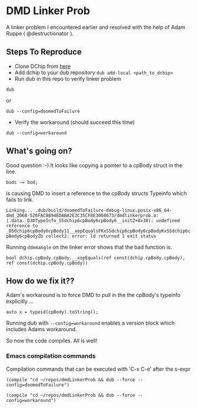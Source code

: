 # DMD Linker Prob #

  A linker problem I encountered earlier and resolved with the help of Adam Ruppe ( @destructionator ).

## Steps To Reproduce ##

* Clone DChip from [here](https://github.com/d-gamedev-team/dchip)
* Add dchip to your dub repository
`dub add-local <path_to_dchip>`
* Run dub in this repo to verify linker problem

`dub`

or

`dub --config=doomedToFailure`

* Verify the workaround (should succeed this time)

`dub --config=workaround`

## What's going on? ##

Good question :-) It looks like copying a pointer to a cpBody struct in the line.

`bods ~= bod;`

is causing DMD to insert a reference to the cpBody structs Typeinfo which fails to link.

`Linking...
.dub/build/doomedToFailure-debug-linux.posix-x86_64-dmd_2068-526FACB894EDABA2E3C35CF8E3068673/dmdlinkerprob.o:(.data._D30TypeInfo_S5dchip6cpBody6cpBody6__initZ+0x38): undefined reference to _D5dchip6cpBody6cpBody11__xopEqualsFKxS5dchip6cpBody6cpBodyKxS5dchip6cpBody6cpBodyZb
collect2: error: ld returned 1 exit status`

Running `ddemangle` on the linker error shows that the bad function is.

`bool dchip.cpBody.cpBody.__xopEquals(ref const(dchip.cpBody.cpBody),
ref const(dchip.cpBody.cpBody))`

## How do we fix it?? ##

Adam's workaround is to force DMD to pull in the the cpBody's typeinfo
explicitly ...

`auto x = typeid(cpBody).toString();`

Running dub with `--config=workaround` enables a version block which includes Adams workaround.

So now the code compiles. All is well!

### Emacs compilation commands ###

   Compilation commands that can be executed with 'C-x C-e' after the s-expr

   `(compile "cd ~/repos/dmdLinkerProb && dub --force --config=doomedToFailure")`
   
   `(compile "cd ~/repos/dmdLinkerProb && dub --force --config=workaround")`



